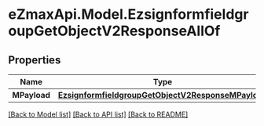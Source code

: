 
# eZmaxApi.Model.EzsignformfieldgroupGetObjectV2ResponseAllOf

## Properties

Name | Type | Description | Notes
------------ | ------------- | ------------- | -------------
**MPayload** | [**EzsignformfieldgroupGetObjectV2ResponseMPayload**](EzsignformfieldgroupGetObjectV2ResponseMPayload.md) |  | 

[[Back to Model list]](../README.md#documentation-for-models)
[[Back to API list]](../README.md#documentation-for-api-endpoints)
[[Back to README]](../README.md)

